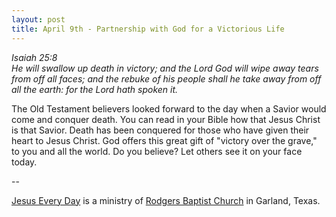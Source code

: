 ```yaml
---
layout: post
title: April 9th - Partnership with God for a Victorious Life
---
```


_Isaiah 25:8  
He will swallow up death in victory; and the Lord God will wipe away
tears from off all faces; and the rebuke of his people shall he take
away from off all the earth: for the Lord hath spoken it._

The Old Testament believers looked forward to the day when a Savior
would come and conquer death. You can read in your Bible how that
Jesus Christ is that Savior. Death has been conquered for those who
have given their heart to Jesus Christ. God offers this great gift of
"victory over the grave," to you and all the world. Do you believe?
Let others see it on your face today.

 --

<a href=http://jesuseveryday.net>Jesus Every Day</a> is a ministry of <a href=http://rodgersbaptist.net>Rodgers Baptist Church</a> in Garland, Texas.
